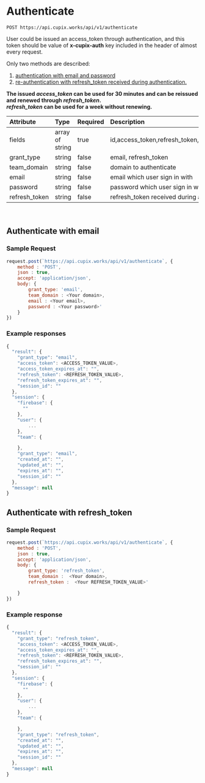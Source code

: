 # Authenticate

`POST https://api.cupix.works/api/v1/authenticate`

User could be issued an access_token through authentication, and this token should be value of **x-cupix-auth** key included in the header of almost every request.

Only two methods are described:

1. [authentication with email and password](#authenticate-with-email)
2. [re-authentication with refresh_token received during authentication.](#authenticate-with-refresh_token)

**The issued _access_token_ can be used for 30 minutes and can be reissued and renewed through _refresh_token_. <br>
_refresh_token_ can be used for a week without renewing.**

| Attribute     | Type            | Required | Description                                                                    |
| :------------ | :-------------- | :------- | :----------------------------------------------------------------------------- |
| fields        | array of string | true     | id,access_token,refresh_token,access_token_expires_at,refresh_token_expires_at |
| grant_type    | string          | false    | email, refresh_token                                                           |
| team_domain   | string          | false    | domain to authenticate                                                         |
| email         | string          | false    | email which user sign in with                                                  |
| password      | string          | false    | password which user sign in with                                               |
| refresh_token | string          | false    | refresh_token received during authentication                                   |

<br>

## Authenticate with email

### Sample Request

```js
request.post(`https://api.cupix.works/api/v1/authenticate`, {
    method : 'POST',
    json : true,
    accept: 'application/json',
    body: {
        grant_type: 'email',
        team_domain : <Your domain>,
        email : <Your email>,
        password : <Your password>'
    }
})
```

### Example responses

```js
{
  "result": {
    "grant_type": "email",
    "access_token": <ACCESS_TOKEN_VALUE>,
    "access_token_expires_at": "",
    "refresh_token": <REFRESH_TOKEN_VALUE>,
    "refresh_token_expires_at": "",
    "session_id": ""
  },
  "session": {
    "firebase": {
      ""
    },
    "user": {
		...
    },
    "team": {

    },
    "grant_type": "email",
    "created_at": "",
    "updated_at": "",
    "expires_at": "",
    "session_id": ""
  },
  "message": null
}
```

## Authenticate with refresh_token

### Sample Request

```js
request.post(`https://api.cupix.works/api/v1/authenticate`, {
    method : 'POST',
    json : true,
    accept: 'application/json',
    body: {
        grant_type: 'refresh_token',
        team_domain :  <Your domain>,
        refresh_token :  <Your REFRESH_TOKEN_VALUE>'

    }
})
```

### Example response

```js
{
  "result": {
    "grant_type": "refresh_token",
    "access_token": <ACCESS_TOKEN_VALUE>,
    "access_token_expires_at": "",
    "refresh_token": <REFRESH_TOKEN_VALUE>,
    "refresh_token_expires_at": "",
    "session_id": ""
  },
  "session": {
    "firebase": {
      ""
    },
    "user": {
		...
    },
    "team": {

    },
    "grant_type": "refresh_token",
    "created_at": "",
    "updated_at": "",
    "expires_at": "",
    "session_id": ""
  },
  "message": null
}
```
